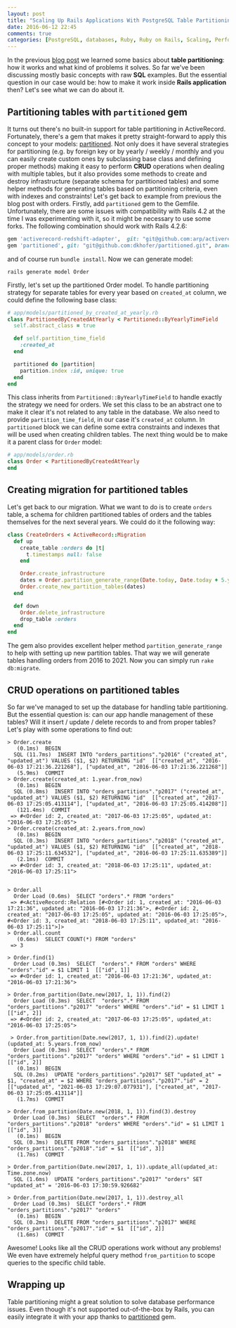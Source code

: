 ```yaml
---
layout: post
title: "Scaling Up Rails Applications With PostgreSQL Table Partitioning - Part 2"
date: 2016-06-12 22:45
comments: true
categories: [PostgreSQL, databases, Ruby, Ruby on Rails, Scaling, Performance, Architecture]
---
```


<p>In the previous <a href="https://karolgalanciak.com/blog/2016/06/05/scaling-up-rails-applications-with-postgresql-table-partitioning-part-1/" target="_blank">blog post</a> we learned some basics about <strong>table partitioning</strong>: how it works and what kind of problems it solves. So far we've been discussing mostly basic concepts with raw <strong>SQL</strong> examples. But the essential question in our case would be: how to make it work inside <strong>Rails application</strong> then? Let's see what we can do about it.</p>

<!--more-->

<h2>Partitioning tables with <code>partitioned</code> gem</h2>

<p>It turns out there's no built-in support for table partitioning in ActiveRecord. Fortunately, there's a gem that makes it pretty straight-forward to apply this concept to your models: <a href="https://github.com/fiksu/partitioned" target="_blank">partitioned</a>. Not only does it have several strategies for partitioning (e.g. by foreign key or by yearly / weekly / monthly and you can easily create custom ones by subclassing base class and defining proper methods) making it easy to perform <strong>CRUD</strong> operations when dealing with multiple tables, but it also provides some methods to create and destroy infrastructure (separate schema for partitioned tables) and some helper methods for generating tables based on partitioning criteria, even with indexes and constraints! Let's get back to example from previous the blog post with orders. Firstly, add <code>partitioned</code> gem to the Gemfile. Unfortunately, there are some issues with compatibility with Rails 4.2 at the time I was experimenting with it, so it might be necessary to use some forks. The following combination should work with Rails 4.2.6:</p>

``` rb
gem 'activerecord-redshift-adapter',  git: "git@github.com:arp/activerecord-redshift-adapter.git", branch: "rails4-compatibility"
gem 'partitioned', git: "git@github.com:dkhofer/partitioned.git", branch: "rails-4-2"
```

<p>and of course run <code>bundle install</code>. Now we can generate model:</p>

```
rails generate model Order
```

<p>Firstly, let's set up the partitioned Order model. To handle partitioning strategy for separate tables for every year based on <code>created_at</code> column, we could define the following base class:</p>

``` ruby
# app/models/partitioned_by_created_at_yearly.rb
class PartitionedByCreatedAtYearly < Partitioned::ByYearlyTimeField
  self.abstract_class = true

  def self.partition_time_field
    :created_at
  end

  partitioned do |partition|
    partition.index :id, unique: true
  end
end
```

<p>This class inherits from <code>Partitioned::ByYearlyTimeField</code> to handle exactly the strategy we need for orders. We set this class to be an abstract one to make it clear it's not related to any table in the database. We also need to provide <code>partition_time_field</code>, in our case it's <code>created_at</code> column. In <code>partitioned</code> block we can define some extra constraints and indexes that will be used when creating children tables. The next thing would be to make it a parent class for <code>Order</code> model:</p>

``` ruby
# app/models/order.rb
class Order < PartitionedByCreatedAtYearly
end
```

<h2>Creating migration for partitioned tables</h2>

<p>Let's get back to our migration. What we want to do is to create <code>orders</code> table, a schema for children partitioned tables of orders and the tables themselves for the next several years. We could do it the following way:</p>


``` rb
class CreateOrders < ActiveRecord::Migration
  def up
    create_table :orders do |t|
      t.timestamps null: false
    end

    Order.create_infrastructure
    dates = Order.partition_generate_range(Date.today, Date.today + 5.year)
    Order.create_new_partition_tables(dates)
  end

  def down
    Order.delete_infrastructure
    drop_table :orders
  end
end

```

<p>The gem also provides excellent helper method <code>partition_generate_range</code> to help with setting up new partition tables. That way we will generate tables handling orders from 2016 to 2021. Now you can simply run <code>rake db:migrate</code>.</p>

<h2>CRUD operations on partitioned tables</h2>

<p>So far we've managed to set up the database for handling table partitioning. But the essential question is: can our app handle management of these tables? Will it insert / update / delete records to and from proper tables? Let's play with some operations to find out:</p>

```
> Order.create
   (0.1ms)  BEGIN
  SQL (11.7ms)  INSERT INTO "orders_partitions"."p2016" ("created_at", "updated_at") VALUES ($1, $2) RETURNING "id"  [["created_at", "2016-06-03 17:21:36.221268"], ["updated_at", "2016-06-03 17:21:36.221268"]]
   (5.9ms)  COMMIT
> Order.create(created_at: 1.year.from_now)
   (0.1ms)  BEGIN
  SQL (0.8ms)  INSERT INTO "orders_partitions"."p2017" ("created_at", "updated_at") VALUES ($1, $2) RETURNING "id"  [["created_at", "2017-06-03 17:25:05.413114"], ["updated_at", "2016-06-03 17:25:05.414208"]]
   (121.4ms)  COMMIT
 => #<Order id: 2, created_at: "2017-06-03 17:25:05", updated_at: "2016-06-03 17:25:05">
> Order.create(created_at: 2.years.from_now)
   (0.1ms)  BEGIN
  SQL (0.3ms)  INSERT INTO "orders_partitions"."p2018" ("created_at", "updated_at") VALUES ($1, $2) RETURNING "id"  [["created_at", "2018-06-03 17:25:11.634532"], ["updated_at", "2016-06-03 17:25:11.635389"]]
   (2.1ms)  COMMIT
 => #<Order id: 3, created_at: "2018-06-03 17:25:11", updated_at: "2016-06-03 17:25:11">


> Order.all
  Order Load (0.6ms)  SELECT "orders".* FROM "orders"
 => #<ActiveRecord::Relation [#<Order id: 1, created_at: "2016-06-03 17:21:36", updated_at: "2016-06-03 17:21:36">, #<Order id: 2, created_at: "2017-06-03 17:25:05", updated_at: "2016-06-03 17:25:05">, #<Order id: 3, created_at: "2018-06-03 17:25:11", updated_at: "2016-06-03 17:25:11">]>
> Order.all.count
   (0.6ms)  SELECT COUNT(*) FROM "orders"
 => 3

> Order.find(1)
  Order Load (0.3ms)  SELECT  "orders".* FROM "orders" WHERE "orders"."id" = $1 LIMIT 1  [["id", 1]]
 => #<Order id: 1, created_at: "2016-06-03 17:21:36", updated_at: "2016-06-03 17:21:36">

> Order.from_partition(Date.new(2017, 1, 1)).find(2)
  Order Load (0.3ms)  SELECT  "orders".* FROM "orders_partitions"."p2017" "orders" WHERE "orders"."id" = $1 LIMIT 1  [["id", 2]]
 => #<Order id: 2, created_at: "2017-06-03 17:25:05", updated_at: "2016-06-03 17:25:05">

 > Order.from_partition(Date.new(2017, 1, 1)).find(2).update!(updated_at: 5.years.from_now)
  Order Load (0.3ms)  SELECT  "orders".* FROM "orders_partitions"."p2017" "orders" WHERE "orders"."id" = $1 LIMIT 1  [["id", 2]]
   (0.1ms)  BEGIN
  SQL (0.2ms)  UPDATE "orders_partitions"."p2017" SET "updated_at" = $1, "created_at" = $2 WHERE "orders_partitions"."p2017"."id" = 2  [["updated_at", "2021-06-03 17:29:07.077931"], ["created_at", "2017-06-03 17:25:05.413114"]]
   (1.7ms)  COMMIT

> Order.from_partition(Date.new(2018, 1, 1)).find(3).destroy
  Order Load (0.3ms)  SELECT  "orders".* FROM "orders_partitions"."p2018" "orders" WHERE "orders"."id" = $1 LIMIT 1  [["id", 3]]
   (0.1ms)  BEGIN
  SQL (0.3ms)  DELETE FROM "orders_partitions"."p2018" WHERE "orders_partitions"."p2018"."id" = $1  [["id", 3]]
   (1.7ms)  COMMIT

> Order.from_partition(Date.new(2017, 1, 1)).update_all(updated_at: Time.zone.now)
  SQL (1.6ms)  UPDATE "orders_partitions"."p2017" "orders" SET "updated_at" = '2016-06-03 17:30:59.926682'

> Order.from_partition(Date.new(2017, 1, 1)).destroy_all
  Order Load (0.3ms)  SELECT "orders".* FROM "orders_partitions"."p2017" "orders"
   (0.1ms)  BEGIN
  SQL (0.2ms)  DELETE FROM "orders_partitions"."p2017" WHERE "orders_partitions"."p2017"."id" = $1  [["id", 2]]
   (1.6ms)  COMMIT
```

<p>Awesome! Looks like all the CRUD operations work without any problems! We even have extremely helpful query method <code>from_partition</code> to scope queries to the specific child table.</p>

<h2>Wrapping up</h2>

<p>Table partitioning might a great solution to solve database performance issues. Even though it's not supported out-of-the-box by Rails, you can easily integrate it with your app thanks to <a href="https://github.com/fiksu/partitioned" target="_blank">partitioned</a> gem.</p>
